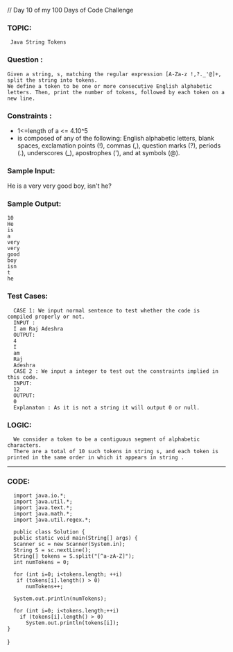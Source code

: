 // Day 10 of my 100 Days of Code Challenge 
  ### TOPIC:  
     Java String Tokens
   
  ### Question : 
    Given a string, s, matching the regular expression [A-Za-z !,?._'@]+, split the string into tokens. 
    We define a token to be one or more consecutive English alphabetic letters. Then, print the number of tokens, followed by each token on a new line.
  ### Constraints :
   * 1<=length of a <= 4.10^5
   * is composed of any of the following: 
   English alphabetic letters, blank spaces, exclamation points (!), commas (,), question marks (?), periods (.), underscores (_), apostrophes ('), and at symbols (@).
   
  ### Sample Input:
   He is a very very good boy, isn't he?
  ### Sample Output:
    10
    He
    is
    a
    very
    very
    good
    boy
    isn
    t
    he
  ### Test Cases:
      CASE 1: We input normal sentence to test whether the code is compiled properly or not.
      INPUT :
      I am Raj Adeshra
      OUTPUT:
      4
      I
      am
      Raj
      Adeshra
      CASE 2 : We input a integer to test out the constraints implied in this code.
      INPUT:
      12
      OUTPUT:
      0
      Explanaton : As it is not a string it will output 0 or null.
  ### LOGIC:
  
      We consider a token to be a contiguous segment of alphabetic characters. 
      There are a total of 10 such tokens in string s, and each token is printed in the same order in which it appears in string .
  --------------------------------------------------------------------------------------------------------------------------------------------------
  ### CODE:
      import java.io.*;
      import java.util.*;
      import java.text.*;
      import java.math.*;
      import java.util.regex.*;

      public class Solution {
      public static void main(String[] args) {
      Scanner sc = new Scanner(System.in);
      String S = sc.nextLine();
      String[] tokens = S.split("[^a-zA-Z]");
      int numTokens = 0;
        
      for (int i=0; i<tokens.length; ++i) 
       if (tokens[i].length() > 0) 
          numTokens++;
             
      System.out.println(numTokens);
        
      for (int i=0; i<tokens.length;++i)
        if (tokens[i].length() > 0)
          System.out.println(tokens[i]);
    }
}

      
   
   
   
